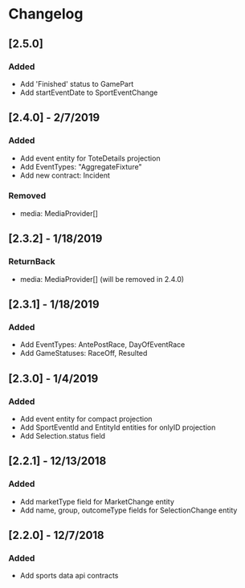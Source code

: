 # Changelog
## [2.5.0]
### Added
- Add 'Finished' status to GamePart
- Add startEventDate to SportEventChange
## [2.4.0] - 2/7/2019
### Added
- Add event entity for ToteDetails projection
- Add EventTypes: "AggregateFixture"
- Add new contract: Incident
### Removed
-  media: MediaProvider[]
## [2.3.2] - 1/18/2019
### ReturnBack
-  media: MediaProvider[] (will be removed in 2.4.0)
## [2.3.1] - 1/18/2019
### Added
- Add EventTypes: AntePostRace, DayOfEventRace
- Add GameStatuses: RaceOff, Resulted
## [2.3.0] - 1/4/2019
### Added
- Add event entity for compact projection
- Add SportEventId and EntityId entities for onlyID projection
- Add Selection.status field
## [2.2.1] - 12/13/2018
### Added
- Add marketType field for MarketChange entity
- Add name, group, outcomeType fields for SelectionChange entity
## [2.2.0] - 12/7/2018
### Added
- Add sports data api contracts